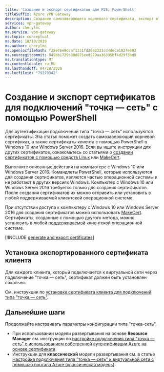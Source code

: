 ```yaml
---
title: 'Создание и экспорт сертификатов для P2S: PowerShell'
titleSuffix: Azure VPN Gateway
description: Создание самозаверяющего корневого сертификата, экспорт открытого ключа и создание сертификатов клиента с помощью PowerShell в Windows 10 или Windows Server 2016.
services: vpn-gateway
author: cherylmc
ms.service: vpn-gateway
ms.topic: conceptual
ms.date: 10/10/2019
ms.author: cherylmc
ms.openlocfilehash: f28e76e9dcaf1331fd26a2321cd4deca1027e693
ms.sourcegitcommit: 849bb1729b89d075eed579aa36395bf4d29f3bd9
ms.translationtype: MT
ms.contentlocale: ru-RU
ms.lasthandoff: 04/28/2020
ms.locfileid: "79279342"
---
```

# <a name="generate-and-export-certificates-for-point-to-site-using-powershell"></a>Создание и экспорт сертификатов для подключений "точка — сеть" с помощью PowerShell

Для аутентификации подключений типа "точка — сеть" используются сертификаты. Эта статья поможет создать самозаверяющий корневой сертификат, а также сертификаты клиента с помощью PowerShell в Windows 10 или Windows Server 2016. Если вы ищете инструкции для других сертификатов, ознакомьтесь со статьями о [создании сертификатов с помощью средств Linux](vpn-gateway-certificates-point-to-site-linux.md) или [MakeCert](vpn-gateway-certificates-point-to-site-makecert.md).

Выполните описанные действия на компьютере с Windows 10 или Windows Server 2016. Командлеты PowerShell, которые используются для создания сертификатов, являются частью операционной системы и не работают в других версиях Windows. Компьютер с Windows 10 или Windows Server 2016 требуется только для создания сертификатов. После создания сертификатов их можно отправить или установить в любой поддерживаемой клиентской операционной системе.

При отсутствии доступа к компьютеру с Windows 10 или Windows Server 2016 для создания сертификатов можно использовать [MakeCert](vpn-gateway-certificates-point-to-site-makecert.md). Сертификаты, созданные с помощью другого метода, можно установить в любой [поддерживаемой](vpn-gateway-howto-point-to-site-resource-manager-portal.md#faq) клиентской операционной системе.

[!INCLUDE [generate and export certificates](../../includes/vpn-gateway-generate-export-certificates-include.md)]

## <a name="install-an-exported-client-certificate"></a><a name="install"></a>Установка экспортированного сертификата клиента

Для каждого клиента, который подключается к виртуальной сети через подключение "точка — сеть", сертификат должен быть установлен локально.

См. инструкции по [установке сертификата клиента для подключений типа "точка — сеть"](point-to-site-how-to-vpn-client-install-azure-cert.md).

## <a name="next-steps"></a>Дальнейшие шаги

Продолжайте настраивать параметры конфигурации типа "точка-сеть".

* При использовании модели развертывания на основе **Resource Manager** см. инструкции по [настройке подключения типа "точка — сеть" с использованием собственной аутентификации Azure на основе сертификата](vpn-gateway-howto-point-to-site-resource-manager-portal.md).
* Инструкции для **классической** модели развертывания см. в статье [Настройка подключения типа "точка — сеть" к виртуальной сети с помощью портала Azure (классическая модель)](vpn-gateway-howto-point-to-site-classic-azure-portal.md).